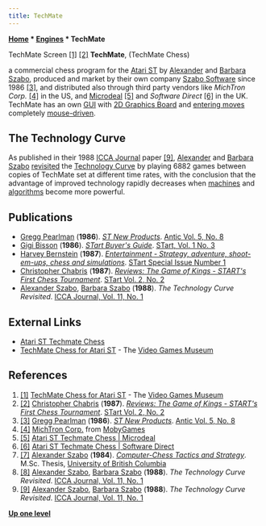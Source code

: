 ```yaml
---
title: TechMate
---
```

**[Home](Home "Home") \* [Engines](Engines "Engines") \* TechMate**



 [](https://www.video-games-museum.com/en/game/TechMate-Chess/54/3/18693) TechMate Screen <a id="cite-note-1" href="#cite-ref-1">[1]</a> <a id="cite-note-2" href="#cite-ref-2">[2]</a> 
**TechMate**, (TechMate Chess)  

a commercial chess program for the [Atari ST](Atari_ST "Atari ST") by [Alexander](Alexander_Szabo "Alexander Szabo") and [Barbara Szabo](Barbara_Szabo "Barbara Szabo"), 
produced and market by their own company [Szabo Software](Szabo_Software "Szabo Software") since 1986 <a id="cite-note-3" href="#cite-ref-3">[3]</a>, 
and distributed also through third party vendors like *MichTron Corp.* <a id="cite-note-4" href="#cite-ref-4">[4]</a> in the US, 
and [Microdeal](https://en.wikipedia.org/wiki/Microdeal) <a id="cite-note-5" href="#cite-ref-5">[5]</a> and *Software Direct* <a id="cite-note-6" href="#cite-ref-6">[6]</a> in the UK. 
TechMate has an own [GUI](GUI "GUI") with [2D Graphics Board](2D_Graphics_Board "2D Graphics Board") and [entering moves](Entering_Moves "Entering Moves") completely [mouse-driven](https://en.wikipedia.org/wiki/Mouse_%28computing%29). 



## The Technology Curve


As published in their 1988 [ICCA Journal](ICGA_Journal "ICGA Journal") paper <a id="cite-note-9" href="#cite-ref-9">[9]</a>, [Alexander](Alexander_Szabo "Alexander Szabo") and [Barbara Szabo](Barbara_Szabo "Barbara Szabo") [revisited](Alexander_Szabo#TechnologyCurveRevisted "Alexander Szabo") the [Technology Curve](Alexander_Szabo#TechnologyCurve "Alexander Szabo") by playing 6882 games between copies of TechMate set at different time rates, with the conclusion that the advantage of improved technology rapidly decreases when [machines](Hardware "Hardware") and [algorithms](Algorithms "Algorithms") become more powerful. 



## Publications


* [Gregg Pearlman](https://www.linkedin.com/in/greggpearlman) (**1986**). *[ST New Products](https://www.atarimagazines.com/v5n8/STNewProducts.html)*. [Antic Vol. 5, No. 8](https://www.atarimagazines.com/index/?issue=v5n8)
* [Gigi Bisson](https://www.atarimagazines.com/index/index.php?author=Gigi+Bisson&mag=antic) (**1986**). *[STart Buyer's Guide](https://www.atarimagazines.com/startv1n3/STBuyersGuide.html)*. [STart, Vol. 1 No. 3](https://www.atarimagazines.com/index/?issue=startv1n3)
* [Harvey Bernstein](https://www.atarimagazines.com/index/index.php?author=Harvey+Bernstein&mag=antic) (**1987**). *[Entertainment - Strategy, adventure, shoot-em-ups, chess and simulations](https://www.atarimagazines.com/startspe1/entertainment.html)*. [STart Special Issue Number 1](https://www.atarimagazines.com/index/?issue=startspe1)
* [Christopher Chabris](Christopher_Chabris "Christopher Chabris") (**1987**). *[Reviews: The Game of Kings - START's First Chess Tournament](https://www.atarimagazines.com/startv2n2/chess.html)*. [STart Vol. 2, No. 2](https://www.atarimagazines.com/index/?issue=startv2n2)
* [Alexander Szabo](Alexander_Szabo "Alexander Szabo"), [Barbara Szabo](Barbara_Szabo "Barbara Szabo") (**1988**). *The Technology Curve Revisited*. [ICCA Journal, Vol. 11, No. 1](ICGA_Journal#11_1 "ICGA Journal")


## External Links


* [Atari ST Techmate Chess](http://www.atarimania.com/game-atari-st-techmate-chess_10488.html)
* [TechMate Chess for Atari ST](https://www.video-games-museum.com/en/game/TechMate-Chess/54/3/18693) - The [Video Games Museum](https://en.wikipedia.org/wiki/Video_Game_Museum)


## References


1. <a id="cite-ref-1" href="#cite-note-1">[1]</a> [TechMate Chess for Atari ST](https://www.video-games-museum.com/en/game/TechMate-Chess/54/3/18693) - The [Video Games Museum](https://en.wikipedia.org/wiki/Video_Game_Museum)
2. <a id="cite-ref-2" href="#cite-note-2">[2]</a> [Christopher Chabris](Christopher_Chabris "Christopher Chabris") (**1987**). *[Reviews: The Game of Kings - START's First Chess Tournament](https://www.atarimagazines.com/startv2n2/chess.html)*. [STart Vol. 2, No. 2](https://www.atarimagazines.com/index/?issue=startv2n2)
3. <a id="cite-ref-3" href="#cite-note-3">[3]</a> [Gregg Pearlman](https://www.linkedin.com/in/greggpearlman) (**1986**). *[ST New Products](https://www.atarimagazines.com/v5n8/STNewProducts.html)*. [Antic Vol. 5, No. 8](https://www.atarimagazines.com/index/?issue=v5n8)
4. <a id="cite-ref-4" href="#cite-note-4">[4]</a> [MichTron Corp.](https://www.mobygames.com/company/michtron-corp) from [MobyGames](https://en.wikipedia.org/wiki/MobyGames)
5. <a id="cite-ref-5" href="#cite-note-5">[5]</a> [Atari ST Techmate Chess | Microdeal](http://www.atarimania.com/game-atari-st-techmate-chess_25424.html)
6. <a id="cite-ref-6" href="#cite-note-6">[6]</a> [Atari ST Techmate Chess | Software Direct](http://www.atarimania.com/game-atari-st-techmate-chess_26892.html)
7. <a id="cite-ref-7" href="#cite-note-7">[7]</a> [Alexander Szabo](Alexander_Szabo "Alexander Szabo") (**1984**). *[Computer-Chess Tactics and Strategy](https://open.library.ubc.ca/cIRcle/collections/ubctheses/831/items/1.0051870)*. M.Sc. Thesis, [University of British Columbia](https://en.wikipedia.org/wiki/University_of_British_Columbia)
8. <a id="cite-ref-8" href="#cite-note-8">[8]</a> [Alexander Szabo](Alexander_Szabo "Alexander Szabo"), [Barbara Szabo](Barbara_Szabo "Barbara Szabo") (**1988**). *The Technology Curve Revisited*. [ICCA Journal, Vol. 11, No. 1](ICGA_Journal#11_1 "ICGA Journal")
9. <a id="cite-ref-9" href="#cite-note-9">[9]</a> [Alexander Szabo](Alexander_Szabo "Alexander Szabo"), [Barbara Szabo](Barbara_Szabo "Barbara Szabo") (**1988**). *The Technology Curve Revisited*. [ICCA Journal, Vol. 11, No. 1](ICGA_Journal#11_1 "ICGA Journal")

**[Up one level](Engines "Engines")**







 
